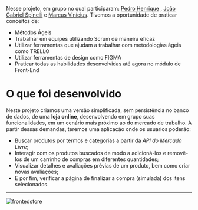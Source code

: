 Nesse projeto, em grupo no qual participaram: [Pedro Henrique](https://www.linkedin.com/in/altart/) , [João Gabriel Spinelli](https://www.linkedin.com/in/jgsspinelli/) e [Marcus Vinícius](https://www.linkedin.com/in/marcus-kako/). Tivemos a oportunidade de praticar conceitos de:

* Métodos Ágeis
* Trabalhar em equipes utilizando Scrum de maneira eficaz
* Utilizar ferramentas que ajudam a trabalhar com metodologias ágeis como TRELLO
* Utilizar ferramentas de design como FIGMA
* Praticar todas as habilidades desenvolvidas até agora no módulo de Front-End


# O que foi desenvolvido

Neste projeto criamos uma versão simplificada, sem persistência no banco de dados, de uma **loja online**, desenvolvendo em grupo suas funcionalidades, em um cenário mais próximo ao do mercado de trabalho. A partir dessas demandas, teremos uma aplicação onde os usuários poderão:
  - Buscar produtos por termos e categorias a partir da _API do Mercado Livre_;
  - Interagir com os produtos buscados de modo a adicioná-los e removê-los de um carrinho de compras em diferentes quantidades;
  - Visualizar detalhes e avaliações prévias de um produto, bem como criar novas avaliações;
  - E por fim, verificar a página de finalizar a compra (simulada) dos itens selecionados.

---

![frontedstore](https://user-images.githubusercontent.com/67379527/156889940-08e46faf-cb03-4012-ae03-33e4dd7da53f.gif)
